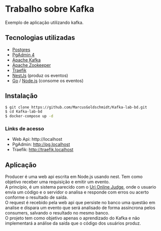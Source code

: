 # Trabalho sobre Kafka 

Exemplo de aplicação utilizando kafka.

## Tecnologias utilizadas

- [Postgres](https://www.postgresql.org/)
- [PgAdmin 4](https://www.pgadmin.org/)
- [Apache Kafka](http://kafka.apache.org/)
- [Apache Zookeeper](https://zookeeper.apache.org/)
- [Traefik](https://traefik.io)
- [NestJs](https://nestjs.com/) (produz os eventos)
- [Go](https://golang.org/) / [Node.js](https://nodejs.org/) (consome os eventos)

## Instalação

```bash
$ git clone https://github.com/MarcusGoldschmidt/Kafka-lab-bd.git
$ cd Kafka-lab-bd
$ docker-compose up -d
```

### Links de acesso

- Web Api: http://localhost
- PgAdmin: http://pg.localhost
- Traefik: http://traefik.localhost

## Aplicação

Producer é uma web api escrita em Node.js usando nest. Tem como objetivo receber uma requisição e emitir um evento.  
A princípio, é um sistema parecido com o [Uri Online Judge](https://www.urionlinejudge.com.br), onde o usuario envia um código e o servidor o analisa e responde com erros ou acerto conforme o resultado de saída.  
O request é recebido pela web api que persiste no banco uma questão em analise e dispara um evento que será analisado de forma assíncrona pelos consumers, salvando o resultado no mesmo banco.  
O projeto tem como objetivo apenas o aprendizado do Kafka e não implementará a análise da saída que o código dos usuários produz.  
